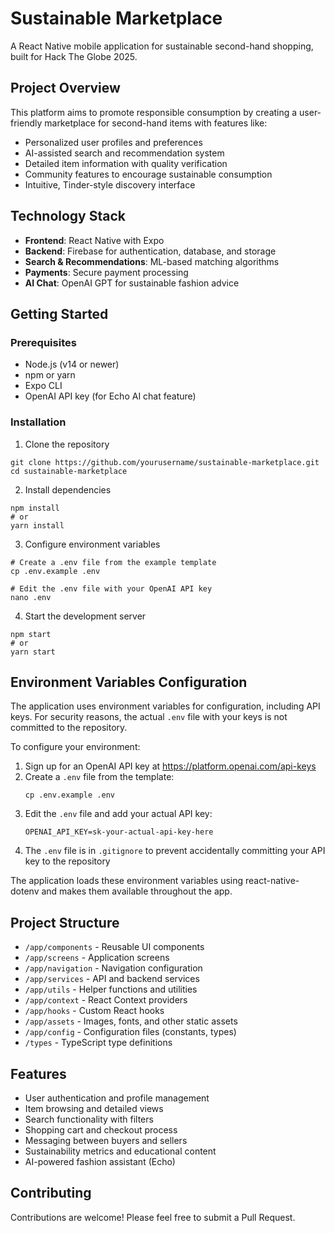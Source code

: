 # Sustainable Marketplace

A React Native mobile application for sustainable second-hand shopping, built for Hack The Globe 2025.

## Project Overview

This platform aims to promote responsible consumption by creating a user-friendly marketplace for second-hand items with features like:

- Personalized user profiles and preferences
- AI-assisted search and recommendation system
- Detailed item information with quality verification
- Community features to encourage sustainable consumption
- Intuitive, Tinder-style discovery interface

## Technology Stack

- **Frontend**: React Native with Expo
- **Backend**: Firebase for authentication, database, and storage
- **Search & Recommendations**: ML-based matching algorithms
- **Payments**: Secure payment processing
- **AI Chat**: OpenAI GPT for sustainable fashion advice

## Getting Started

### Prerequisites

- Node.js (v14 or newer)
- npm or yarn
- Expo CLI
- OpenAI API key (for Echo AI chat feature)

### Installation

1. Clone the repository
```
git clone https://github.com/yourusername/sustainable-marketplace.git
cd sustainable-marketplace
```

2. Install dependencies
```
npm install
# or
yarn install
```

3. Configure environment variables
```
# Create a .env file from the example template
cp .env.example .env

# Edit the .env file with your OpenAI API key
nano .env
```

4. Start the development server
```
npm start
# or
yarn start
```

## Environment Variables Configuration

The application uses environment variables for configuration, including API keys. For security reasons, the actual `.env` file with your keys is not committed to the repository.

To configure your environment:

1. Sign up for an OpenAI API key at https://platform.openai.com/api-keys
2. Create a `.env` file from the template:
   ```
   cp .env.example .env
   ```
3. Edit the `.env` file and add your actual API key:
   ```
   OPENAI_API_KEY=sk-your-actual-api-key-here
   ```
4. The `.env` file is in `.gitignore` to prevent accidentally committing your API key to the repository

The application loads these environment variables using react-native-dotenv and makes them available throughout the app.

## Project Structure

- `/app/components` - Reusable UI components
- `/app/screens` - Application screens
- `/app/navigation` - Navigation configuration
- `/app/services` - API and backend services
- `/app/utils` - Helper functions and utilities
- `/app/context` - React Context providers
- `/app/hooks` - Custom React hooks
- `/app/assets` - Images, fonts, and other static assets
- `/app/config` - Configuration files (constants, types)
- `/types` - TypeScript type definitions

## Features

- User authentication and profile management
- Item browsing and detailed views
- Search functionality with filters
- Shopping cart and checkout process
- Messaging between buyers and sellers
- Sustainability metrics and educational content
- AI-powered fashion assistant (Echo)

## Contributing

Contributions are welcome! Please feel free to submit a Pull Request.

